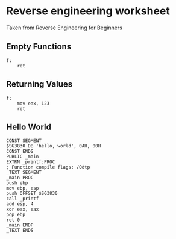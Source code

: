 # Reverse engineering worksheet

Taken from Reverse Engineering for Beginners


<h2>Empty Functions</h2>


	f:
		ret



<h2>Returning Values</h2>

	f:
		mov eax, 123
		ret


<h2>Hello World</h2>

	CONST SEGMENT
	$SG3830 DB 'hello, world', 0AH, 00H
	CONST ENDS
	PUBLIC _main
	EXTRN _printf:PROC
	; Function compile flags: /Odtp
	_TEXT SEGMENT
	_main PROC
	push ebp
	mov ebp, esp
	push OFFSET $SG3830
	call _printf
	add esp, 4
	xor eax, eax
	pop ebp
	ret 0
	_main ENDP
	_TEXT ENDS
